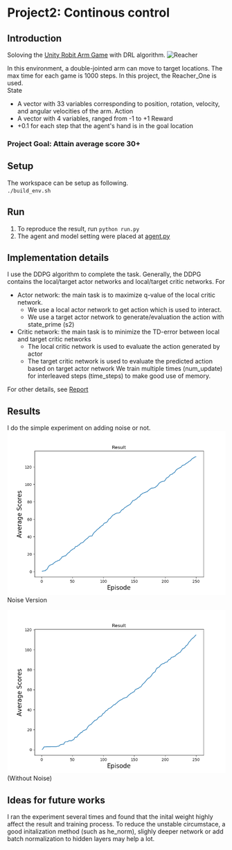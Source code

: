 # Project2: Continous control

## Introduction
Soloving the [Unity Robit Arm Game](https://github.com/Unity-Technologies/ml-agents/blob/master/docs/Learning-Environment-Examples.md#reacher) with DRL algorithm.
![Reacher](https://user-images.githubusercontent.com/10624937/43851024-320ba930-9aff-11e8-8493-ee547c6af349.gif)

In this environment, a double-jointed arm can move to target locations. The max time for each game is 1000 steps. In this project, the Reacher_One is used. <br>
State
  * A vector with 33 variables corresponding to position, rotation, velocity, and angular velocities of the arm.
Action
  * A vector with 4 variables, ranged from -1 to +1
Reward
  * +0.1 for each step that the agent's hand is in the goal location
### Project Goal: Attain average score 30+

## Setup
The workspace can be setup as following. <br>
`./build_env.sh`

## Run
1. To reproduce the result, run `python run.py`
2. The agent and model setting were placed at [agent.py](./agent.py)

## Implementation details
I use the DDPG algorithm to complete the task. Generally, the DDPG contains the local/target actor networks and local/target critic networks. For <br>
  * Actor network: the main task is to maximize q-value of the local critic network.
    * We use a local actor network to get action which is used to interact.
    * We use a target actor network to generate/evaluation the action with state_prime (s2)
  * Critic network: the main task is to minimize the TD-error between local and target critic networks
    * The local critic network is used to evaluate the action generated by actor
    * The target critic network is used to evaluate the predicted action based on target actor network
We train multiple times (num_update) for interleaved steps (time_steps) to make good use of memory. <br>
  
For other details, see [Report](./Report.pdf)

## Results
I do the simple experiment on adding noise or not. <br>
![with_noise](./tf_solution/result_with_noise.png) <br>
Noise Version <br>

![without_noise](./tf_solution/result_without_noise.png) <br>
(Without Noise)

## Ideas for future works
I ran the experiment several times and found that the inital weight highly affect the result and training process. To reduce the unstable circumstace, a good initalization method (such as he_norm), slighly deeper network or add batch normalization to hidden layers may help a lot.
